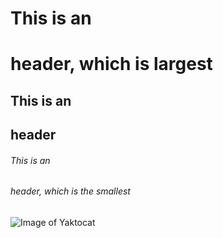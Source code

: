 # This is an <h1> header, which is largest
## This is an <h2> header
###### This is an <h6> header, which is the smallest

  ![Image of Yaktocat](https://octodex.github.com/images/yaktocat.png)
